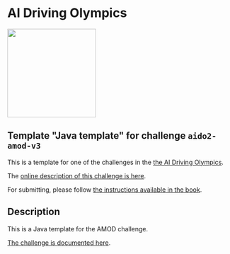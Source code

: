 <!-- do not modify - autogenerated -->
 
# AI Driving Olympics

<a href="http://aido.duckietown.org"><img width="200" src="https://user-images.githubusercontent.com/4012178/56652412-994da280-668b-11e9-92fa-ef0a947b290e.png"/></a>

## Template "Java template" for challenge `aido2-amod-v3`

This is a template for one of the challenges in the [the AI Driving Olympics](http://aido.duckietown.org/).

The [online description of this challenge is here][online].

For submitting, please follow [the instructions available in the book][book].
 
[book]: http://docs.duckietown.org/DT18/AIDO/out/

[online]: https://challenges.duckietown.org/v3/humans/challenges/aido1_amod1-v3

## Description

This is a Java template for the AMOD challenge.

[The challenge is documented here](http://docs.duckietown.org/DT18/AIDO/out/task_amod.html).